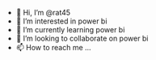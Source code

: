 - 👋 Hi, I’m @rat45
- 👀 I’m interested in power bi
- 🌱 I’m currently learning power bi
- 💞️ I’m looking to collaborate on power bi
- 📫 How to reach me ...

<!---
rat45/rat45 is a ✨ special ✨ repository because its `README.md` (this file) appears on your GitHub profile.
You can click the Preview link to take a look at your changes.
--->
